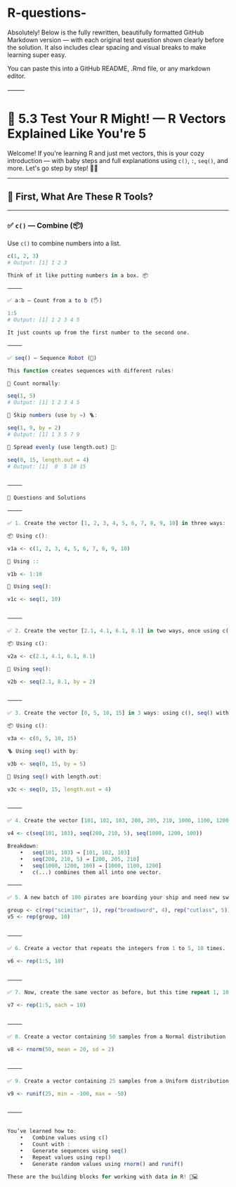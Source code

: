 # R-questions-

Absolutely! Below is the fully rewritten, beautifully formatted GitHub Markdown version — with each original test question shown clearly before the solution. It also includes clear spacing and visual breaks to make learning super easy.

You can paste this into a GitHub README, .Rmd file, or any markdown editor.

⸻


# 🧠 5.3 Test Your R Might! — R Vectors Explained Like You're 5

Welcome! If you're learning R and just met vectors, this is your cozy introduction — with baby steps and full explanations using `c()`, `:`, `seq()`, and more. Let's go step by step! 🐣🐾

---

## 🧰 First, What Are These R Tools?

---

### ✅ `c()` — Combine (📦)

Use `c()` to combine numbers into a list.

```r
c(1, 2, 3)
# Output: [1] 1 2 3

Think of it like putting numbers in a box. 📦

⸻

✅ a:b — Count from a to b (🖐️)

1:5
# Output: [1] 1 2 3 4 5

It just counts up from the first number to the second one.

⸻

✅ seq() — Sequence Robot (🤖)

This function creates sequences with different rules!

🔹 Count normally:

seq(1, 5)
# Output: [1] 1 2 3 4 5

🔹 Skip numbers (use by =) 🪜:

seq(1, 9, by = 2)
# Output: [1] 1 3 5 7 9

🔹 Spread evenly (use length.out) 📏:

seq(0, 15, length.out = 4)
# Output: [1]  0  5 10 15


⸻

🧪 Questions and Solutions

⸻

✅ 1. Create the vector [1, 2, 3, 4, 5, 6, 7, 8, 9, 10] in three ways: once using c(), once using a:b, and once using seq().

📦 Using c():

v1a <- c(1, 2, 3, 4, 5, 6, 7, 8, 9, 10)

🔢 Using ::

v1b <- 1:10

🤖 Using seq():

v1c <- seq(1, 10)


⸻

✅ 2. Create the vector [2.1, 4.1, 6.1, 8.1] in two ways, once using c() and once using seq()

📦 Using c():

v2a <- c(2.1, 4.1, 6.1, 8.1)

🤖 Using seq():

v2b <- seq(2.1, 8.1, by = 2)


⸻

✅ 3. Create the vector [0, 5, 10, 15] in 3 ways: using c(), seq() with a by argument, and seq() with a length.out argument.

📦 Using c():

v3a <- c(0, 5, 10, 15)

🪜 Using seq() with by:

v3b <- seq(0, 15, by = 5)

📏 Using seq() with length.out:

v3c <- seq(0, 15, length.out = 4)


⸻

✅ 4. Create the vector [101, 102, 103, 200, 205, 210, 1000, 1100, 1200] using a combination of the c() and seq() functions

v4 <- c(seq(101, 103), seq(200, 210, 5), seq(1000, 1200, 100))

Breakdown:
	•	seq(101, 103) → [101, 102, 103]
	•	seq(200, 210, 5) → [200, 205, 210]
	•	seq(1000, 1200, 100) → [1000, 1100, 1200]
	•	c(...) combines them all into one vector.

⸻

✅ 5. A new batch of 100 pirates are boarding your ship and need new swords. You have 10 scimitars, 40 broadswords, and 50 cutlasses that you need to distribute evenly to the 100 pirates as they board. Create a vector of length 100 where there is 1 scimitar, 4 broadswords, and 5 cutlasses in each group of 10. That is, in the first 10 elements there should be exactly 1 scimitar, 4 broadswords and 5 cutlasses. The next 10 elements should also have the same number of each sword (and so on).

group <- c(rep("scimitar", 1), rep("broadsword", 4), rep("cutlass", 5))
v5 <- rep(group, 10)


⸻

✅ 6. Create a vector that repeats the integers from 1 to 5, 10 times. That is [1, 2, 3, 4, 5, 1, 2, 3, 4, 5, …]. The length of the vector should be 50!

v6 <- rep(1:5, 10)


⸻

✅ 7. Now, create the same vector as before, but this time repeat 1, 10 times, then 2, 10 times, etc., That is [1, 1, 1, …, 2, 2, 2, …, … 5, 5, 5]. The length of the vector should also be 50

v7 <- rep(1:5, each = 10)


⸻

✅ 8. Create a vector containing 50 samples from a Normal distribution with a population mean of 20 and standard deviation of 2.

v8 <- rnorm(50, mean = 20, sd = 2)


⸻

✅ 9. Create a vector containing 25 samples from a Uniform distribution with a lower bound of -100 and an upper bound of -50.

v9 <- runif(25, min = -100, max = -50)


⸻


You’ve learned how to:
	•	Combine values using c()
	•	Count with :
	•	Generate sequences using seq()
	•	Repeat values using rep()
	•	Generate random values using rnorm() and runif()

These are the building blocks for working with data in R! 🧱💻
